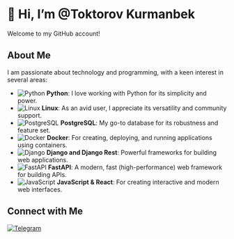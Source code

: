 # 👋 Hi, I’m @Toktorov Kurmanbek

Welcome to my GitHub account!

## About Me
I am passionate about technology and programming, with a keen interest in several areas:

- ![Python](https://img.shields.io/badge/-Python-3776AB?style=flat-square&logo=python&logoColor=white) **Python**: I love working with Python for its simplicity and power.
- ![Linux](https://img.shields.io/badge/-Linux-FCC624?style=flat-square&logo=linux&logoColor=black) **Linux**: As an avid user, I appreciate its versatility and community support.
- ![PostgreSQL](https://img.shields.io/badge/-PostgreSQL-336791?style=flat-square&logo=postgresql&logoColor=white) **PostgreSQL**: My go-to database for its robustness and feature set.
- ![Docker](https://img.shields.io/badge/-Docker-2496ED?style=flat-square&logo=docker&logoColor=white) **Docker**: For creating, deploying, and running applications using containers.
- ![Django](https://img.shields.io/badge/-Django-092E20?style=flat-square&logo=django&logoColor=white) **Django and Django Rest**: Powerful frameworks for building web applications.
- ![FastAPI](https://img.shields.io/badge/-FastAPI-009688?style=flat-square&logo=fastapi&logoColor=white) **FastAPI**: A modern, fast (high-performance) web framework for building APIs.
- ![JavaScript](https://img.shields.io/badge/-JavaScript-F7DF1E?style=flat-square&logo=javascript&logoColor=black) **JavaScript & React**: For creating interactive and modern web interfaces.

## Connect with Me
[![Telegram](https://img.shields.io/badge/Telegram-Toktorov2-blue?style=flat-square&logo=telegram)](https://t.me/Toktorov2)

<!---
Toktorov/Toktorov is a ✨ special ✨ repository because its `README.md` (this file) appears on your GitHub profile.
You can click the Preview link to take a look at your changes.
--->
